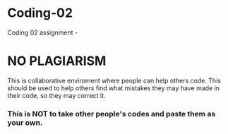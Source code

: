 # Coding-02
Coding 02 assignment - <h1>NO PLAGIARISM</h1>
This is collaborative enviroment where people can help others code.
This should be used to help others find what mistakes they may have made in their code,
so they may correct it. 
<h3>This is NOT to take other people's codes and paste them as your own.</h3>
